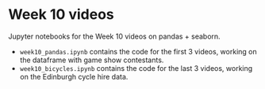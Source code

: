 # Week 10 videos

Jupyter notebooks for the Week 10 videos on pandas + seaborn.

- `week10_pandas.ipynb` contains the code for the first 3 videos, working on the dataframe with game show contestants.
- `week10_bicycles.ipynb` contains the code for the last 3 videos, working on the Edinburgh cycle hire data.

